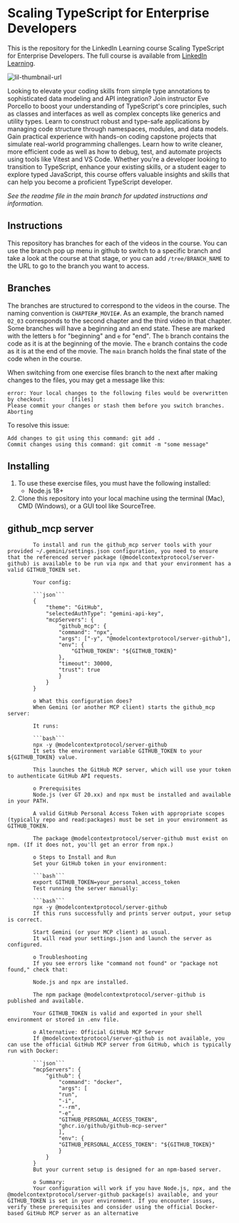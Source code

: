 # Scaling TypeScript for Enterprise Developers
This is the repository for the LinkedIn Learning course Scaling TypeScript for Enterprise Developers. The full course is available from [LinkedIn Learning][lil-course-url].

![lil-thumbnail-url]

Looking to elevate your coding skills from simple type annotations to sophisticated data modeling and API integration? Join instructor Eve Porcello to boost your understanding of TypeScript's core principles, such as classes and interfaces as well as complex concepts like generics and utility types. Learn to construct robust and type-safe applications by managing code structure through namespaces, modules, and data models. Gain practical experience with hands-on coding capstone projects that simulate real-world programming challenges. Learn how to write cleaner, more efficient code as well as how to debug, test, and automate projects using tools like Vitest and VS Code. Whether you're a developer looking to transition to TypeScript, enhance your existing skills, or a student eager to explore typed JavaScript, this course offers valuable insights and skills that can help you become a proficient TypeScript developer.

_See the readme file in the main branch for updated instructions and information._
## Instructions
This repository has branches for each of the videos in the course. You can use the branch pop up menu in github to switch to a specific branch and take a look at the course at that stage, or you can add `/tree/BRANCH_NAME` to the URL to go to the branch you want to access.

## Branches
The branches are structured to correspond to the videos in the course. The naming convention is `CHAPTER#_MOVIE#`. As an example, the branch named `02_03` corresponds to the second chapter and the third video in that chapter. 
Some branches will have a beginning and an end state. These are marked with the letters `b` for "beginning" and `e` for "end". The `b` branch contains the code as it is at the beginning of the movie. The `e` branch contains the code as it is at the end of the movie. The `main` branch holds the final state of the code when in the course.

When switching from one exercise files branch to the next after making changes to the files, you may get a message like this:

    error: Your local changes to the following files would be overwritten by checkout:        [files]
    Please commit your changes or stash them before you switch branches.
    Aborting

To resolve this issue:
	
    Add changes to git using this command: git add .
	Commit changes using this command: git commit -m "some message"

## Installing

1. To use these exercise files, you must have the following installed:
   - Node.js 18+
2. Clone this repository into your local machine using the terminal (Mac), CMD (Windows), or a GUI tool like SourceTree.

[0]: # "Replace these placeholder URLs with actual course URLs"
[lil-course-url]: https://www.linkedin.com/learning/
[lil-thumbnail-url]: http://


## github_mcp server
            To install and run the github_mcp server tools with your provided ~/.gemini/settings.json configuration, you need to ensure that the referenced server package (@modelcontextprotocol/server-github) is available to be run via npx and that your environment has a valid GITHUB_TOKEN set.

            Your config:

            ```json```
            {
                "theme": "GitHub",
                "selectedAuthType": "gemini-api-key",
                "mcpServers": {
                    "github_mcp": {
                    "command": "npx",
                    "args": ["-y", "@modelcontextprotocol/server-github"],
                    "env": {
                        "GITHUB_TOKEN": "${GITHUB_TOKEN}"
                    },
                    "timeout": 30000,
                    "trust": true
                    }
                }
            }

            o What this configuration does?
            When Gemini (or another MCP client) starts the github_mcp server:

            It runs:

            ```bash```
            npx -y @modelcontextprotocol/server-github
            It sets the environment variable GITHUB_TOKEN to your ${GITHUB_TOKEN} value.

            This launches the GitHub MCP server, which will use your token to authenticate GitHub API requests.

            o Prerequisites
            Node.js (ver GT 20.xx) and npx must be installed and available in your PATH.

            A valid GitHub Personal Access Token with appropriate scopes (typically repo and read:packages) must be set in your environment as GITHUB_TOKEN.

            The package @modelcontextprotocol/server-github must exist on npm. (If it does not, you'll get an error from npx.)

            o Steps to Install and Run
            Set your GitHub token in your environment:

            ```bash```
            export GITHUB_TOKEN=your_personal_access_token
            Test running the server manually:

            ```bash```
            npx -y @modelcontextprotocol/server-github
            If this runs successfully and prints server output, your setup is correct.

            Start Gemini (or your MCP client) as usual.
            It will read your settings.json and launch the server as configured.

            o Troubleshooting
            If you see errors like "command not found" or "package not found," check that:

            Node.js and npx are installed.

            The npm package @modelcontextprotocol/server-github is published and available.

            Your GITHUB_TOKEN is valid and exported in your shell environment or stored in .env file.

            o Alternative: Official GitHub MCP Server
            If @modelcontextprotocol/server-github is not available, you can use the official GitHub MCP server from GitHub, which is typically run with Docker:

            ```json```
            "mcpServers": {
                "github": {
                    "command": "docker",
                    "args": [
                    "run",
                    "-i",
                    "--rm",
                    "-e",
                    "GITHUB_PERSONAL_ACCESS_TOKEN",
                    "ghcr.io/github/github-mcp-server"
                    ],
                    "env": {
                    "GITHUB_PERSONAL_ACCESS_TOKEN": "${GITHUB_TOKEN}"
                    }
                }
            }
            But your current setup is designed for an npm-based server.

            o Summary:
            Your configuration will work if you have Node.js, npx, and the @modelcontextprotocol/server-github package(s) available, and your GITHUB_TOKEN is set in your environment. If you encounter issues, verify these prerequisites and consider using the official Docker-based GitHub MCP server as an alternative